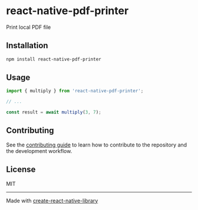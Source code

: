 # react-native-pdf-printer

Print local PDF file

## Installation

```sh
npm install react-native-pdf-printer
```

## Usage

```js
import { multiply } from 'react-native-pdf-printer';

// ...

const result = await multiply(3, 7);
```

## Contributing

See the [contributing guide](CONTRIBUTING.md) to learn how to contribute to the repository and the development workflow.

## License

MIT

---

Made with [create-react-native-library](https://github.com/callstack/react-native-builder-bob)
